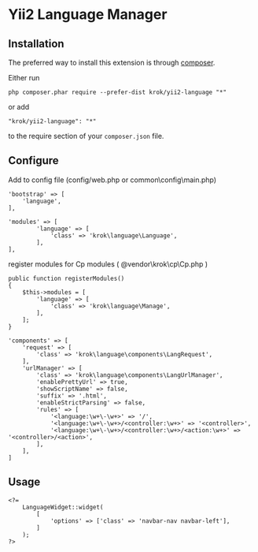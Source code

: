 Yii2 Language Manager
=================

Installation
------------

The preferred way to install this extension is through [composer](http://getcomposer.org/download/).

Either run

```
php composer.phar require --prefer-dist krok/yii2-language "*"
```

or add

```
"krok/yii2-language": "*"
```

to the require section of your `composer.json` file.

Configure
-----------------

Add to config file (config/web.php or common\config\main.php)

```
'bootstrap' => [
    'language',
],
```

```
'modules' => [
        'language' => [
            'class' => 'krok\language\Language',
        ],
],
```

register modules for Cp modules ( @vendor\krok\cp\Cp.php )

```
public function registerModules()
{
    $this->modules = [
        'language' => [
            'class' => 'krok\language\Manage',
        ],
    ];
}
```

```
'components' => [
    'request' => [
        'class' => 'krok\language\components\LangRequest',
    ],
    'urlManager' => [
        'class' => 'krok\language\components\LangUrlManager',
        'enablePrettyUrl' => true,
        'showScriptName' => false,
        'suffix' => '.html',
        'enableStrictParsing' => false,
        'rules' => [
            '<language:\w+\-\w+>' => '/',
            '<language:\w+\-\w+>/<controller:\w+>' => '<controller>',
            '<language:\w+\-\w+>/<controller:\w+>/<action:\w+>' => '<controller>/<action>',
        ],
    ],
]
```

Usage
-----

```
<?=
    LanguageWidget::widget(
        [
            'options' => ['class' => 'navbar-nav navbar-left'],
        ]
    );
?>
```
